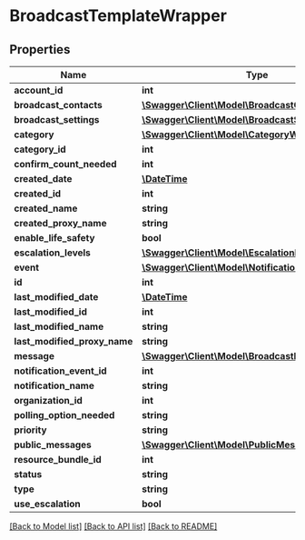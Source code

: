 # BroadcastTemplateWrapper

## Properties
Name | Type | Description | Notes
------------ | ------------- | ------------- | -------------
**account_id** | **int** |  | [optional] 
**broadcast_contacts** | [**\Swagger\Client\Model\BroadcastContactsWrapper**](BroadcastContactsWrapper.md) |  | [optional] 
**broadcast_settings** | [**\Swagger\Client\Model\BroadcastSettingsWrapper**](BroadcastSettingsWrapper.md) |  | [optional] 
**category** | [**\Swagger\Client\Model\CategoryWrapper**](CategoryWrapper.md) |  | [optional] 
**category_id** | **int** |  | [optional] 
**confirm_count_needed** | **int** |  | [optional] 
**created_date** | [**\DateTime**](\DateTime.md) |  | [optional] 
**created_id** | **int** |  | [optional] 
**created_name** | **string** |  | [optional] 
**created_proxy_name** | **string** |  | [optional] 
**enable_life_safety** | **bool** |  | [optional] 
**escalation_levels** | [**\Swagger\Client\Model\EscalationLevelWrapper[]**](EscalationLevelWrapper.md) |  | [optional] 
**event** | [**\Swagger\Client\Model\NotificationEventWrapper**](NotificationEventWrapper.md) |  | [optional] 
**id** | **int** |  | [optional] 
**last_modified_date** | [**\DateTime**](\DateTime.md) |  | [optional] 
**last_modified_id** | **int** |  | [optional] 
**last_modified_name** | **string** |  | [optional] 
**last_modified_proxy_name** | **string** |  | [optional] 
**message** | [**\Swagger\Client\Model\BroadcastMessageWrapper**](BroadcastMessageWrapper.md) |  | [optional] 
**notification_event_id** | **int** |  | [optional] 
**notification_name** | **string** |  | [optional] 
**organization_id** | **int** |  | [optional] 
**polling_option_needed** | **string** |  | [optional] 
**priority** | **string** |  | [optional] 
**public_messages** | [**\Swagger\Client\Model\PublicMessagesWrapper**](PublicMessagesWrapper.md) |  | [optional] 
**resource_bundle_id** | **int** |  | [optional] 
**status** | **string** |  | [optional] 
**type** | **string** |  | [optional] 
**use_escalation** | **bool** |  | [optional] 

[[Back to Model list]](../README.md#documentation-for-models) [[Back to API list]](../README.md#documentation-for-api-endpoints) [[Back to README]](../README.md)


